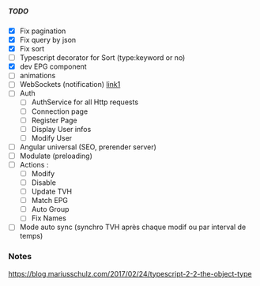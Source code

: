 ﻿
##### TODO

- [x] Fix pagination
- [x] Fix query by json
- [x] Fix sort
- [ ] Typescript decorator for Sort (type:keyword or no)
- [x] dev EPG component
- [ ] animations
- [ ] WebSockets (notification) [link1](https://tutorialedge.net/typescript/angular/angular-websockets-tutorial/)
- [ ] Auth
  - [ ] AuthService for all Http requests
  - [ ] Connection page
  - [ ] Register Page
  - [ ] Display User infos
  - [ ] Modify User
- [ ] Angular universal (SEO, prerender server)
- [ ] Modulate (preloading)
- [ ] Actions :
    - [ ] Modify
    - [ ] Disable
    - [ ] Update TVH
    - [ ] Match EPG
    - [ ] Auto Group
    - [ ] Fix Names
- [ ] Mode auto sync (synchro TVH après chaque modif ou par interval de temps)

### Notes
https://blog.mariusschulz.com/2017/02/24/typescript-2-2-the-object-type

